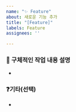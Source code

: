 ```yaml
---
name: "✨ Feature"
about: 새로운 기능 추가
title: "[Feature]"
labels: Feature
assignees: ''

---
```


### 🏃 구체적인 작업 내용 설명
- 

### ❓기타(선택)
-
